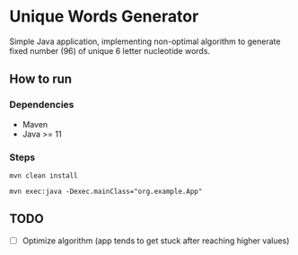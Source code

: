 # Unique Words Generator
Simple Java application, implementing non-optimal algorithm to generate fixed number (96) of unique 6 letter nucleotide words.
## How to run
### Dependencies
- Maven
- Java >= 11
### Steps
`mvn clean install`

`mvn exec:java -Dexec.mainClass="org.example.App"`

## TODO
- [ ] Optimize algorithm (app tends to get stuck after reaching higher values)

